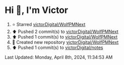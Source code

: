 <h1>Hi 👋, I'm Victor </h1>

<!--RECENT_ACTIVITY:start-->
1. ⭐ Starred [victorDigital/WolfPMNext](https://github.com/victorDigital/WolfPMNext)<br>
2. ⬆️ Pushed 2 commit(s) to [victorDigital/WolfPMNext](https://github.com/victorDigital/WolfPMNext)<br>
3. ⬆️ Pushed 1 commit(s) to [victorDigital/WolfPMNext](https://github.com/victorDigital/WolfPMNext)<br>
4. 📔 Created new repository [victorDigital/WolfPMNext](https://github.com/victorDigital/WolfPMNext)<br>
5. ⬆️ Pushed 1 commit(s) to [victorDigital/notes](https://github.com/victorDigital/notes)<br>
<!--RECENT_ACTIVITY:end-->

<!--RECENT_ACTIVITY:last_update-->
Last Updated: Monday, April 8th, 2024, 11:34:53 AM
<!--RECENT_ACTIVITY:last_update_end-->

